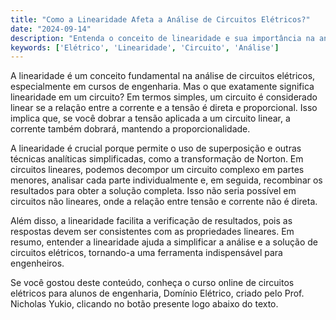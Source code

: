 ```yaml
---
title: "Como a Linearidade Afeta a Análise de Circuitos Elétricos?"
date: "2024-09-14"
description: "Entenda o conceito de linearidade e sua importância na análise de circuitos elétricos."
keywords: ['Elétrico', 'Linearidade', 'Circuito', 'Análise']
---
```


A linearidade é um conceito fundamental na análise de circuitos elétricos, especialmente em cursos de engenharia. Mas o que exatamente significa linearidade em um circuito? Em termos simples, um circuito é considerado linear se a relação entre a corrente e a tensão é direta e proporcional. Isso implica que, se você dobrar a tensão aplicada a um circuito linear, a corrente também dobrará, mantendo a proporcionalidade.

A linearidade é crucial porque permite o uso de superposição e outras técnicas analíticas simplificadas, como a transformação de Norton. Em circuitos lineares, podemos decompor um circuito complexo em partes menores, analisar cada parte individualmente e, em seguida, recombinar os resultados para obter a solução completa. Isso não seria possível em circuitos não lineares, onde a relação entre tensão e corrente não é direta.

Além disso, a linearidade facilita a verificação de resultados, pois as respostas devem ser consistentes com as propriedades lineares. Em resumo, entender a linearidade ajuda a simplificar a análise e a solução de circuitos elétricos, tornando-a uma ferramenta indispensável para engenheiros.

Se você gostou deste conteúdo, conheça o curso online de circuitos elétricos para alunos de engenharia, Domínio Elétrico, criado pelo Prof. Nicholas Yukio, clicando no botão presente logo abaixo do texto.